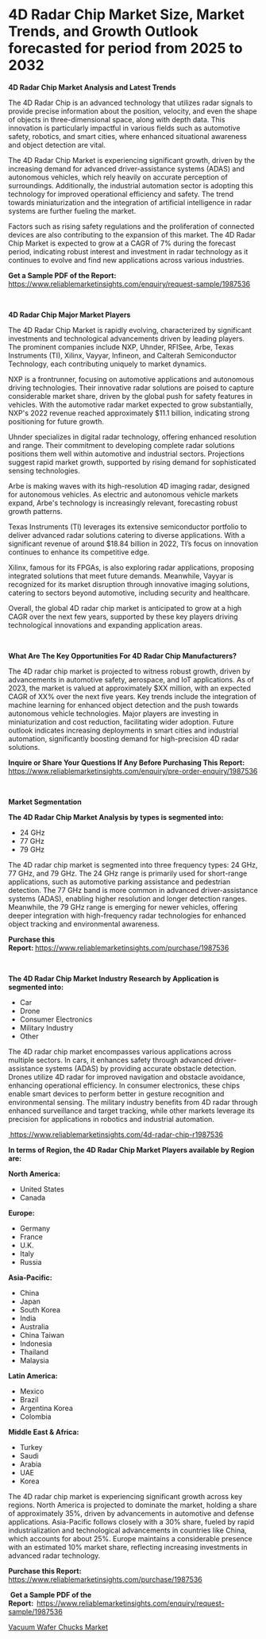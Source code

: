 <p><h1>4D Radar Chip Market Size, Market Trends, and Growth Outlook forecasted for period from 2025 to 2032</h1></p><p><strong>4D Radar Chip Market Analysis and Latest Trends</strong></p>
<p><p>The 4D Radar Chip is an advanced technology that utilizes radar signals to provide precise information about the position, velocity, and even the shape of objects in three-dimensional space, along with depth data. This innovation is particularly impactful in various fields such as automotive safety, robotics, and smart cities, where enhanced situational awareness and object detection are vital.</p><p>The 4D Radar Chip Market is experiencing significant growth, driven by the increasing demand for advanced driver-assistance systems (ADAS) and autonomous vehicles, which rely heavily on accurate perception of surroundings. Additionally, the industrial automation sector is adopting this technology for improved operational efficiency and safety. The trend towards miniaturization and the integration of artificial intelligence in radar systems are further fueling the market.</p><p>Factors such as rising safety regulations and the proliferation of connected devices are also contributing to the expansion of this market. The 4D Radar Chip Market is expected to grow at a CAGR of 7% during the forecast period, indicating robust interest and investment in radar technology as it continues to evolve and find new applications across various industries.</p></p>
<p><strong>Get a Sample PDF of the Report:&nbsp;</strong> <a href="https://www.reliablemarketinsights.com/enquiry/request-sample/1987536?utm_campaign=2624&utm_medium=2&utm_source=Github&utm_content=ia&utm_term=07042025&utm_id=4d-radar-chip">https://www.reliablemarketinsights.com/enquiry/request-sample/1987536</a></p>
<p>&nbsp;</p>
<p><strong>4D Radar Chip Major Market Players</strong></p>
<p><p>The 4D Radar Chip Market is rapidly evolving, characterized by significant investments and technological advancements driven by leading players. The prominent companies include NXP, Uhnder, RFISee, Arbe, Texas Instruments (TI), Xilinx, Vayyar, Infineon, and Calterah Semiconductor Technology, each contributing uniquely to market dynamics.</p><p>NXP is a frontrunner, focusing on automotive applications and autonomous driving technologies. Their innovative radar solutions are poised to capture considerable market share, driven by the global push for safety features in vehicles. With the automotive radar market expected to grow substantially, NXP's 2022 revenue reached approximately $11.1 billion, indicating strong positioning for future growth.</p><p>Uhnder specializes in digital radar technology, offering enhanced resolution and range. Their commitment to developing complete radar solutions positions them well within automotive and industrial sectors. Projections suggest rapid market growth, supported by rising demand for sophisticated sensing technologies.</p><p>Arbe is making waves with its high-resolution 4D imaging radar, designed for autonomous vehicles. As electric and autonomous vehicle markets expand, Arbe's technology is increasingly relevant, forecasting robust growth patterns.</p><p>Texas Instruments (TI) leverages its extensive semiconductor portfolio to deliver advanced radar solutions catering to diverse applications. With a significant revenue of around $18.84 billion in 2022, TI’s focus on innovation continues to enhance its competitive edge.</p><p>Xilinx, famous for its FPGAs, is also exploring radar applications, proposing integrated solutions that meet future demands. Meanwhile, Vayyar is recognized for its market disruption through innovative imaging solutions, catering to sectors beyond automotive, including security and healthcare.</p><p>Overall, the global 4D radar chip market is anticipated to grow at a high CAGR over the next few years, supported by these key players driving technological innovations and expanding application areas.</p></p>
<p>&nbsp;</p>
<p><strong>What Are The Key Opportunities For 4D Radar Chip Manufacturers?</strong></p>
<p><p>The 4D radar chip market is projected to witness robust growth, driven by advancements in automotive safety, aerospace, and IoT applications. As of 2023, the market is valued at approximately $XX million, with an expected CAGR of XX% over the next five years. Key trends include the integration of machine learning for enhanced object detection and the push towards autonomous vehicle technologies. Major players are investing in miniaturization and cost reduction, facilitating wider adoption. Future outlook indicates increasing deployments in smart cities and industrial automation, significantly boosting demand for high-precision 4D radar solutions.</p></p>
<p><strong>Inquire or Share Your Questions If Any Before Purchasing This Report:</strong> <a href="https://www.reliablemarketinsights.com/enquiry/pre-order-enquiry/1987536?utm_campaign=2624&utm_medium=2&utm_source=Github&utm_content=ia&utm_term=07042025&utm_id=4d-radar-chip">https://www.reliablemarketinsights.com/enquiry/pre-order-enquiry/1987536</a></p>
<p>&nbsp;</p>
<p><strong>Market Segmentation</strong></p>
<p><strong>The 4D Radar Chip Market Analysis by types is segmented into:</strong></p>
<p><ul><li>24 GHz</li><li>77 GHz</li><li>79 GHz</li></ul></p>
<p><p>The 4D radar chip market is segmented into three frequency types: 24 GHz, 77 GHz, and 79 GHz. The 24 GHz range is primarily used for short-range applications, such as automotive parking assistance and pedestrian detection. The 77 GHz band is more common in advanced driver-assistance systems (ADAS), enabling higher resolution and longer detection ranges. Meanwhile, the 79 GHz range is emerging for newer vehicles, offering deeper integration with high-frequency radar technologies for enhanced object tracking and environmental awareness.</p></p>
<p><strong>Purchase this Report:&nbsp;</strong><a href="https://www.reliablemarketinsights.com/purchase/1987536?utm_campaign=2624&utm_medium=2&utm_source=Github&utm_content=ia&utm_term=07042025&utm_id=4d-radar-chip">https://www.reliablemarketinsights.com/purchase/1987536</a></p>
<p>&nbsp;</p>
<p><strong>The 4D Radar Chip Market Industry Research by Application is segmented into:</strong></p>
<p><ul><li>Car</li><li>Drone</li><li>Consumer Electronics</li><li>Military Industry</li><li>Other</li></ul></p>
<p><p>The 4D radar chip market encompasses various applications across multiple sectors. In cars, it enhances safety through advanced driver-assistance systems (ADAS) by providing accurate obstacle detection. Drones utilize 4D radar for improved navigation and obstacle avoidance, enhancing operational efficiency. In consumer electronics, these chips enable smart devices to perform better in gesture recognition and environmental sensing. The military industry benefits from 4D radar through enhanced surveillance and target tracking, while other markets leverage its precision for applications in robotics and industrial automation.</p></p>
<p><a href="https://www.reliablemarketinsights.com/4d-radar-chip-r1987536?utm_campaign=2624&utm_medium=2&utm_source=Github&utm_content=ia&utm_term=07042025&utm_id=4d-radar-chip">&nbsp;https://www.reliablemarketinsights.com/4d-radar-chip-r1987536</a></p>
<p><strong>In terms of Region, the 4D Radar Chip Market Players available by Region are:</strong></p>
<p>
    <p> <strong> North America: </strong>
        <ul>
            <li>United States</li>
            <li>Canada</li>
        </ul>
        </p> 
    <p> <strong> Europe: </strong>
        <ul>
            <li>Germany</li>
            <li>France</li>
            <li>U.K.</li>
            <li>Italy</li>
            <li>Russia</li>
        </ul>
        </p> 
    <p> <strong> Asia-Pacific: </strong>
        <ul>
            <li>China</li>
            <li>Japan</li>
            <li>South Korea</li>
            <li>India</li>
            <li>Australia</li>
            <li>China Taiwan</li>
            <li>Indonesia</li>
            <li>Thailand</li>
            <li>Malaysia</li>
        </ul>
        </p> 
    <p> <strong> Latin America: </strong>
        <ul>
            <li>Mexico</li>
            <li>Brazil</li>
            <li>Argentina Korea</li>
            <li>Colombia</li>
        </ul>
        </p> 
    <p> <strong> Middle East & Africa: </strong>
        <ul>
            <li>Turkey</li>
            <li>Saudi</li>
            <li>Arabia</li>
            <li>UAE</li>
            <li>Korea</li>
        </ul>
    </p>
    </p>
<p><p>The 4D radar chip market is experiencing significant growth across key regions. North America is projected to dominate the market, holding a share of approximately 35%, driven by advancements in automotive and defense applications. Asia-Pacific follows closely with a 30% share, fueled by rapid industrialization and technological advancements in countries like China, which accounts for about 25%. Europe maintains a considerable presence with an estimated 10% market share, reflecting increasing investments in advanced radar technology.</p></p>
<p><strong>Purchase this Report: </strong><a href="https://www.reliablemarketinsights.com/purchase/1987536?utm_campaign=2624&utm_medium=2&utm_source=Github&utm_content=ia&utm_term=07042025&utm_id=4d-radar-chip">https://www.reliablemarketinsights.com/purchase/1987536</a></p>
<p>&nbsp;<strong>Get a Sample PDF of the Report:&nbsp;&nbsp;</strong><a href="https://www.reliablemarketinsights.com/enquiry/request-sample/1987536?utm_campaign=2624&utm_medium=2&utm_source=Github&utm_content=ia&utm_term=07042025&utm_id=4d-radar-chip">https://www.reliablemarketinsights.com/enquiry/request-sample/1987536</a></p>
<p><strong></strong></p>
<p><p><a href="https://github.com/mathastilley812967/Market-Research-Report-List-1/blob/main/vacuum-wafer-chucks-market.md?utm_campaign=2624&utm_medium=2&utm_source=Github&utm_content=ia&utm_term=07042025&utm_id=4d-radar-chip">Vacuum Wafer Chucks Market</a></p></p>